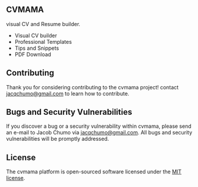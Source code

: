 

## CVMAMA

visual CV and Resume builder.

- Visual CV builder
- Professional Templates
- Tips and Snippets
- PDF Download


## Contributing

Thank you for considering contributing to the cvmama project! contact jacqchumo@gmail.com to learn how to contribute.


## Bugs and Security Vulnerabilities

If you discover a bug or a security vulnerability within cvmama, please send an e-mail to Jacob Chumo via [jacqchumo@gmail.com](mailto:jacqchumo@gmail.com). All bugs and security vulnerabilities will be promptly addressed.

## License

The cvmama platform is open-sourced software licensed under the [MIT license](https://opensource.org/licenses/MIT).

